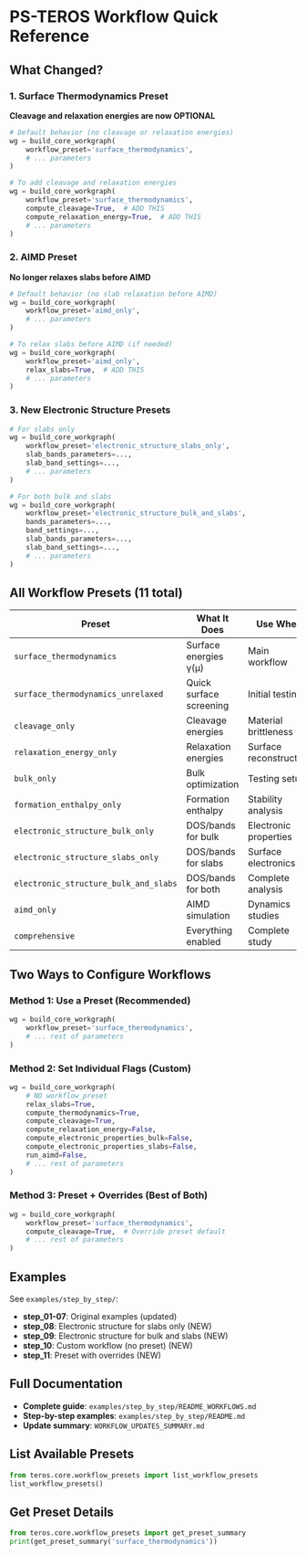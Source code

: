 # PS-TEROS Workflow Quick Reference

## What Changed?

### 1. Surface Thermodynamics Preset
**Cleavage and relaxation energies are now OPTIONAL**

```python
# Default behavior (no cleavage or relaxation energies)
wg = build_core_workgraph(
    workflow_preset='surface_thermodynamics',
    # ... parameters
)

# To add cleavage and relaxation energies
wg = build_core_workgraph(
    workflow_preset='surface_thermodynamics',
    compute_cleavage=True,  # ADD THIS
    compute_relaxation_energy=True,  # ADD THIS
    # ... parameters
)
```

### 2. AIMD Preset
**No longer relaxes slabs before AIMD**

```python
# Default behavior (no slab relaxation before AIMD)
wg = build_core_workgraph(
    workflow_preset='aimd_only',
    # ... parameters
)

# To relax slabs before AIMD (if needed)
wg = build_core_workgraph(
    workflow_preset='aimd_only',
    relax_slabs=True,  # ADD THIS
    # ... parameters
)
```

### 3. New Electronic Structure Presets

```python
# For slabs only
wg = build_core_workgraph(
    workflow_preset='electronic_structure_slabs_only',
    slab_bands_parameters=...,
    slab_band_settings=...,
    # ... parameters
)

# For both bulk and slabs
wg = build_core_workgraph(
    workflow_preset='electronic_structure_bulk_and_slabs',
    bands_parameters=...,
    band_settings=...,
    slab_bands_parameters=...,
    slab_band_settings=...,
    # ... parameters
)
```

## All Workflow Presets (11 total)

| Preset | What It Does | Use When |
|--------|-------------|----------|
| `surface_thermodynamics` | Surface energies γ(μ) | Main workflow |
| `surface_thermodynamics_unrelaxed` | Quick surface screening | Initial testing |
| `cleavage_only` | Cleavage energies | Material brittleness |
| `relaxation_energy_only` | Relaxation energies | Surface reconstruction |
| `bulk_only` | Bulk optimization | Testing setup |
| `formation_enthalpy_only` | Formation enthalpy | Stability analysis |
| `electronic_structure_bulk_only` | DOS/bands for bulk | Electronic properties |
| `electronic_structure_slabs_only` | DOS/bands for slabs | Surface electronics |
| `electronic_structure_bulk_and_slabs` | DOS/bands for both | Complete analysis |
| `aimd_only` | AIMD simulation | Dynamics studies |
| `comprehensive` | Everything enabled | Complete study |

## Two Ways to Configure Workflows

### Method 1: Use a Preset (Recommended)

```python
wg = build_core_workgraph(
    workflow_preset='surface_thermodynamics',
    # ... rest of parameters
)
```

### Method 2: Set Individual Flags (Custom)

```python
wg = build_core_workgraph(
    # NO workflow_preset
    relax_slabs=True,
    compute_thermodynamics=True,
    compute_cleavage=True,
    compute_relaxation_energy=False,
    compute_electronic_properties_bulk=False,
    compute_electronic_properties_slabs=False,
    run_aimd=False,
    # ... rest of parameters
)
```

### Method 3: Preset + Overrides (Best of Both)

```python
wg = build_core_workgraph(
    workflow_preset='surface_thermodynamics',
    compute_cleavage=True,  # Override preset default
    # ... rest of parameters
)
```

## Examples

See `examples/step_by_step/`:

- **step_01-07**: Original examples (updated)
- **step_08**: Electronic structure for slabs only (NEW)
- **step_09**: Electronic structure for bulk and slabs (NEW)
- **step_10**: Custom workflow (no preset) (NEW)
- **step_11**: Preset with overrides (NEW)

## Full Documentation

- **Complete guide**: `examples/step_by_step/README_WORKFLOWS.md`
- **Step-by-step examples**: `examples/step_by_step/README.md`
- **Update summary**: `WORKFLOW_UPDATES_SUMMARY.md`

## List Available Presets

```python
from teros.core.workflow_presets import list_workflow_presets
list_workflow_presets()
```

## Get Preset Details

```python
from teros.core.workflow_presets import get_preset_summary
print(get_preset_summary('surface_thermodynamics'))
```
